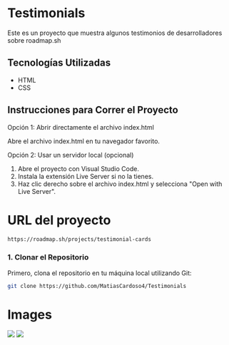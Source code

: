 # Testimonials

Este es un proyecto que muestra algunos testimonios de desarrolladores sobre roadmap.sh

## Tecnologías Utilizadas

- HTML
- CSS

## Instrucciones para Correr el Proyecto

Opción 1: Abrir directamente el archivo index.html

Abre el archivo index.html en tu navegador favorito.

Opción 2: Usar un servidor local (opcional)

1. Abre el proyecto con Visual Studio Code.
2. Instala la extensión Live Server si no la tienes.
3. Haz clic derecho sobre el archivo index.html y selecciona "Open with Live Server".

# URL del proyecto

```bash
https://roadmap.sh/projects/testimonial-cards
```

### 1. Clonar el Repositorio

Primero, clona el repositorio en tu máquina local utilizando Git:

```bash
git clone https://github.com/MatiasCardoso4/Testimonials
```
# Images 

![]('./project-images/Captura.PNG)
![]('./project-images/Captura-2.PNG)